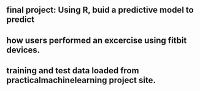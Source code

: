 ## final project: Using R, buid a predictive model to predict 
## how users performed an excercise using fitbit devices.
## training and test data loaded from practicalmachinelearning project site.
## 